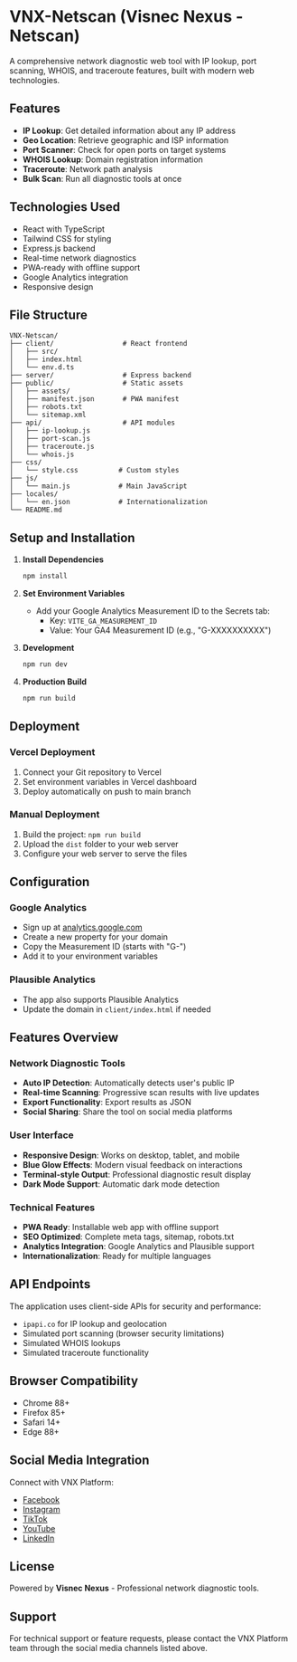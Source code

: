 # VNX-Netscan (Visnec Nexus - Netscan)

A comprehensive network diagnostic web tool with IP lookup, port scanning, WHOIS, and traceroute features, built with modern web technologies.

## Features

- **IP Lookup**: Get detailed information about any IP address
- **Geo Location**: Retrieve geographic and ISP information
- **Port Scanner**: Check for open ports on target systems
- **WHOIS Lookup**: Domain registration information
- **Traceroute**: Network path analysis
- **Bulk Scan**: Run all diagnostic tools at once

## Technologies Used

- React with TypeScript
- Tailwind CSS for styling
- Express.js backend
- Real-time network diagnostics
- PWA-ready with offline support
- Google Analytics integration
- Responsive design

## File Structure

```
VNX-Netscan/
├── client/                 # React frontend
│   ├── src/
│   ├── index.html
│   └── env.d.ts
├── server/                 # Express backend
├── public/                 # Static assets
│   ├── assets/
│   ├── manifest.json       # PWA manifest
│   ├── robots.txt
│   └── sitemap.xml
├── api/                    # API modules
│   ├── ip-lookup.js
│   ├── port-scan.js
│   ├── traceroute.js
│   └── whois.js
├── css/
│   └── style.css          # Custom styles
├── js/
│   └── main.js            # Main JavaScript
├── locales/
│   └── en.json            # Internationalization
└── README.md
```

## Setup and Installation

1. **Install Dependencies**
   ```bash
   npm install
   ```

2. **Set Environment Variables**
   - Add your Google Analytics Measurement ID to the Secrets tab:
     - Key: `VITE_GA_MEASUREMENT_ID`
     - Value: Your GA4 Measurement ID (e.g., "G-XXXXXXXXXX")

3. **Development**
   ```bash
   npm run dev
   ```

4. **Production Build**
   ```bash
   npm run build
   ```

## Deployment

### Vercel Deployment
1. Connect your Git repository to Vercel
2. Set environment variables in Vercel dashboard
3. Deploy automatically on push to main branch

### Manual Deployment
1. Build the project: `npm run build`
2. Upload the `dist` folder to your web server
3. Configure your web server to serve the files

## Configuration

### Google Analytics
- Sign up at [analytics.google.com](https://analytics.google.com)
- Create a new property for your domain
- Copy the Measurement ID (starts with "G-")
- Add it to your environment variables

### Plausible Analytics
- The app also supports Plausible Analytics
- Update the domain in `client/index.html` if needed

## Features Overview

### Network Diagnostic Tools
- **Auto IP Detection**: Automatically detects user's public IP
- **Real-time Scanning**: Progressive scan results with live updates
- **Export Functionality**: Export results as JSON
- **Social Sharing**: Share the tool on social media platforms

### User Interface
- **Responsive Design**: Works on desktop, tablet, and mobile
- **Blue Glow Effects**: Modern visual feedback on interactions
- **Terminal-style Output**: Professional diagnostic result display
- **Dark Mode Support**: Automatic dark mode detection

### Technical Features
- **PWA Ready**: Installable web app with offline support
- **SEO Optimized**: Complete meta tags, sitemap, robots.txt
- **Analytics Integration**: Google Analytics and Plausible support
- **Internationalization**: Ready for multiple languages

## API Endpoints

The application uses client-side APIs for security and performance:

- `ipapi.co` for IP lookup and geolocation
- Simulated port scanning (browser security limitations)
- Simulated WHOIS lookups
- Simulated traceroute functionality

## Browser Compatibility

- Chrome 88+
- Firefox 85+
- Safari 14+
- Edge 88+

## Social Media Integration

Connect with VNX Platform:
- [Facebook](https://www.facebook.com/profile.php?id=61576882583780)
- [Instagram](https://www.instagram.com/vnxplatform/)
- [TikTok](https://www.tiktok.com/@vnxplatform)
- [YouTube](https://www.youtube.com/@VNXPlatform)
- [LinkedIn](https://www.linkedin.com/company/107405663/admin/dashboard/)

## License

Powered by **Visnec Nexus** - Professional network diagnostic tools.

## Support

For technical support or feature requests, please contact the VNX Platform team through the social media channels listed above.
